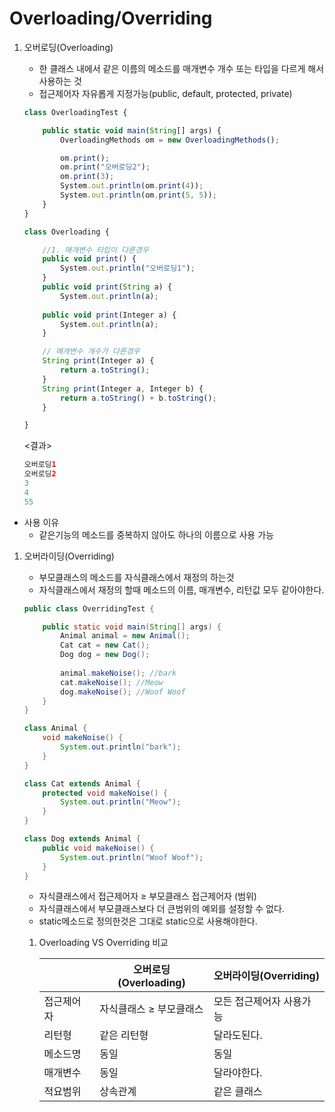 # Overloading/Overriding

1. 오버로딩(Overloading)
    - 한 클래스 내에서 같은 이름의 메소드를 매개변수 개수 또는 타입을 다르게 해서 사용하는 것
    - 접근제어자 자유롭게 지정가능(public, default, protected, private)
    
    ```jsx
    class OverloadingTest {
    
    	public static void main(String[] args) {
    		OverloadingMethods om = new OverloadingMethods();
    
    		om.print();
    		om.print("오버로딩2");
    		om.print(3);
    		System.out.println(om.print(4));
    		System.out.println(om.print(5, 5));
    	}
    }
    
    class Overloading {
    
    	//1. 매개변수 타입이 다른경우
    	public void print() {
    		System.out.println("오버로딩1");
    	}
    	public void print(String a) {
    		System.out.println(a);
    	
    	public void print(Integer a) {
    		System.out.println(a);
    	}
    
    	// 매개변수 개수가 다른경우
    	String print(Integer a) {
    		return a.toString();
    	}
    	String print(Integer a, Integer b) {
    		return a.toString() + b.toString();
    	}
    
    }
    ```
    
    <결과>
    
    ```java
    오버로딩1
    오버로딩2
    3
    4
    55
    ```
    

- 사용 이유
    - 같은기능의 메소드를 중복하지 않아도 하나의 이름으로 사용 가능

1. 오버라이딩(Overriding)
    - 부모클래스의 메소드를 자식클래스에서 재정의 하는것
    - 자식클래스에서 재정의 할때 메소드의 이름, 매개변수, 리턴값 모두 같아야한다.
    
    ```java
    public class OverridingTest {
    
    	public static void main(String[] args) {
    		Animal animal = new Animal();
    		Cat cat = new Cat();
    		Dog dog = new Dog();
    		
    		animal.makeNoise(); //bark
    		cat.makeNoise(); //Meow
    		dog.makeNoise(); //Woof Woof
    	}
    }
    
    class Animal {
    	void makeNoise() {
    		System.out.println("bark");
    	}
    }
    
    class Cat extends Animal {
    	protected void makeNoise() {
    		System.out.println("Meow");
    	}
    }
    
    class Dog extends Animal {
    	public void makeNoise() {
    		System.out.println("Woof Woof");
    	}
    }
    ```
    
    - 자식클래스에서 접근제어자 ≥ 부모클래스 접근제어자 (범위)
    - 자식클래스에서 부모클래스보다 더 큰범위의 예외를 설정할 수 없다.
    - static메소드로 정의한것은 그대로 static으로 사용해야한다.
    
    1. Overloading  VS Overriding 비교
        
        
        |  | 오버로딩(Overloading) | 오버라이딩(Overriding) |
        | --- | --- | --- |
        | 접근제어자 | 자식클래스 ≥ 부모클래스 | 모든 접근제어자 사용가능 |
        | 리턴형 | 같은 리턴형 | 달라도된다. |
        | 메소드명 | 동일 | 동일 |
        | 매개변수 | 동일 | 달라야한다. |
        | 적요범위 | 상속관계 | 같은 클래스 |
